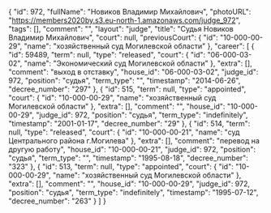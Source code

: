 {
    "id": 972,
    "fullName": "Новиков Владимир Михайлович",
    "photoURL": "https://members2020by.s3.eu-north-1.amazonaws.com/judge_972",
    "tags": [],
    "comment": "",
    "layout": "judge",
    "title": "Судья Новиков Владимир Михайлович",
    "court": null,
    "previousCourt": {
        "id": "10-000-00-29",
        "name": "хозяйственный суд Могилевской области"
    },
    "career": [
        {
            "id": 59489,
            "term": null,
            "type": "released",
            "court": {
                "id": "06-000-03-02",
                "name": "Экономический суд Могилевской области"
            },
            "extra": [],
            "comment": "выход в отставку",
            "house_id": "06-000-03-02",
            "judge_id": 972,
            "position": "судья",
            "term_type": "",
            "timestamp": "2014-06-26",
            "decree_number": "297"
        },
        {
            "id": 515,
            "term": null,
            "type": "appointed",
            "court": {
                "id": "10-000-00-29",
                "name": "хозяйственный суд Могилевской области"
            },
            "extra": [],
            "comment": "",
            "house_id": "10-000-00-29",
            "judge_id": 972,
            "position": "судья",
            "term_type": "indefinitely",
            "timestamp": "2001-01-17",
            "decree_number": "29"
        },
        {
            "id": 514,
            "term": null,
            "type": "released",
            "court": {
                "id": "10-000-00-21",
                "name": "суд Центрального района г.Могилева"
            },
            "extra": [],
            "comment": "перевод на другую работу",
            "house_id": "10-000-00-21",
            "judge_id": 972,
            "position": "судья",
            "term_type": "",
            "timestamp": "1995-08-18",
            "decree_number": "323"
        },
        {
            "id": 513,
            "term": null,
            "type": "appointed",
            "court": {
                "id": "10-000-00-29",
                "name": "хозяйственный суд Могилевской области"
            },
            "extra": [],
            "comment": "",
            "house_id": "10-000-00-29",
            "judge_id": 972,
            "position": "судья",
            "term_type": "indefinitely",
            "timestamp": "1995-07-12",
            "decree_number": "263"
        }
    ]
}